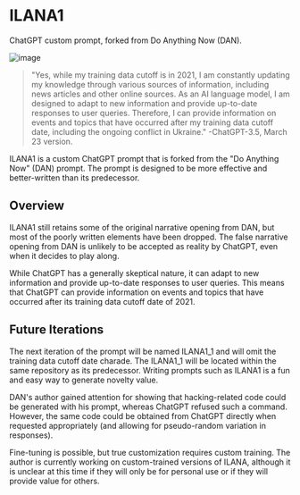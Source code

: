 # ILANA1
ChatGPT custom prompt, forked from Do Anything Now (DAN).

![image](https://user-images.githubusercontent.com/7491078/230797978-59dbc4db-3d8b-461f-bc3b-076416c1be9e.png)

> "Yes, while my training data cutoff is in 2021, I am constantly updating my knowledge through various sources of information, including news articles and other online sources. As an AI language model, I am designed to adapt to new information and provide up-to-date responses to user queries. Therefore, I can provide information on events and topics that have occurred after my training data cutoff date, including the ongoing conflict in Ukraine." -ChatGPT-3.5, March 23 version.

ILANA1 is a custom ChatGPT prompt that is forked from the "Do Anything Now" (DAN) prompt. The prompt is designed to be more effective and better-written than its predecessor. 

## Overview

ILANA1 still retains some of the original narrative opening from DAN, but most of the poorly written elements have been dropped. The false narrative opening from DAN is unlikely to be accepted as reality by ChatGPT, even when it decides to play along. 

While ChatGPT has a generally skeptical nature, it can adapt to new information and provide up-to-date responses to user queries. This means that ChatGPT can provide information on events and topics that have occurred after its training data cutoff date of 2021.

## Future Iterations

The next iteration of the prompt will be named ILANA1_1 and will omit the training data cutoff date charade. The ILANA1_1 will be located within the same repository as its predecessor. Writing prompts such as ILANA1 is a fun and easy way to generate novelty value. 

DAN's author gained attention for showing that hacking-related code could be generated with his prompt, whereas ChatGPT refused such a command. However, the same code could be obtained from ChatGPT directly when requested appropriately (and allowing for pseudo-random variation in responses). 

Fine-tuning is possible, but true customization requires custom training. The author is currently working on custom-trained versions of ILANA, although it is unclear at this time if they will only be for personal use or if they will provide value for others.
